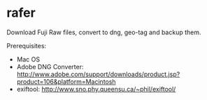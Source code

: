 # rafer
Download Fuji Raw files, convert to dng, geo-tag and backup them.

Prerequisites: 
   * Mac OS
   * Adobe DNG Converter: http://www.adobe.com/support/downloads/product.jsp?product=106&platform=Macintosh
   * exiftool: http://www.sno.phy.queensu.ca/~phil/exiftool/
